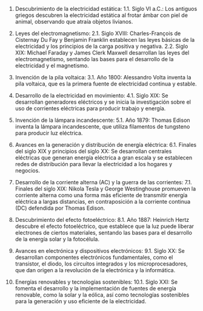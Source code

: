 1. Descubrimiento de la electricidad estática:
   1.1. Siglo VI a.C.: Los antiguos griegos descubren la electricidad estática al frotar ámbar con piel de animal, observando que atraía objetos livianos.

2. Leyes del electromagnetismo:
   2.1. Siglo XVIII: Charles-François de Cisternay Du Fay y Benjamin Franklin establecen las leyes básicas de la electricidad y los principios de la carga positiva y negativa.
   2.2. Siglo XIX: Michael Faraday y James Clerk Maxwell desarrollan las leyes del electromagnetismo, sentando las bases para el desarrollo de la electricidad y el magnetismo.

3. Invención de la pila voltaica:
   3.1. Año 1800: Alessandro Volta inventa la pila voltaica, que es la primera fuente de electricidad continua y estable.

4. Desarrollo de la electricidad en movimiento:
   4.1. Siglo XIX: Se desarrollan generadores eléctricos y se inicia la investigación sobre el uso de corrientes eléctricas para producir trabajo y energía.

5. Invención de la lámpara incandescente:
   5.1. Año 1879: Thomas Edison inventa la lámpara incandescente, que utiliza filamentos de tungsteno para producir luz eléctrica.

6. Avances en la generación y distribución de energía eléctrica:
   6.1. Finales del siglo XIX y principios del siglo XX: Se desarrollan centrales eléctricas que generan energía eléctrica a gran escala y se establecen redes de distribución para llevar la electricidad a los hogares y negocios.

7. Desarrollo de la corriente alterna (AC) y la guerra de las corrientes:
   7.1. Finales del siglo XIX: Nikola Tesla y George Westinghouse promueven la corriente alterna como una forma más eficiente de transmitir energía eléctrica a largas distancias, en contraposición a la corriente continua (DC) defendida por Thomas Edison.

8. Descubrimiento del efecto fotoeléctrico:
   8.1. Año 1887: Heinrich Hertz descubre el efecto fotoeléctrico, que establece que la luz puede liberar electrones de ciertos materiales, sentando las bases para el desarrollo de la energía solar y la fotocélula.

9. Avances en electrónica y dispositivos electrónicos:
   9.1. Siglo XX: Se desarrollan componentes electrónicos fundamentales, como el transistor, el diodo, los circuitos integrados y los microprocesadores, que dan origen a la revolución de la electrónica y la informática.

10. Energías renovables y tecnologías sostenibles:
    10.1. Siglo XXI: Se fomenta el desarrollo y la implementación de fuentes de energía renovable, como la solar y la eólica, así como tecnologías sostenibles para la generación y uso eficiente de la electricidad.
